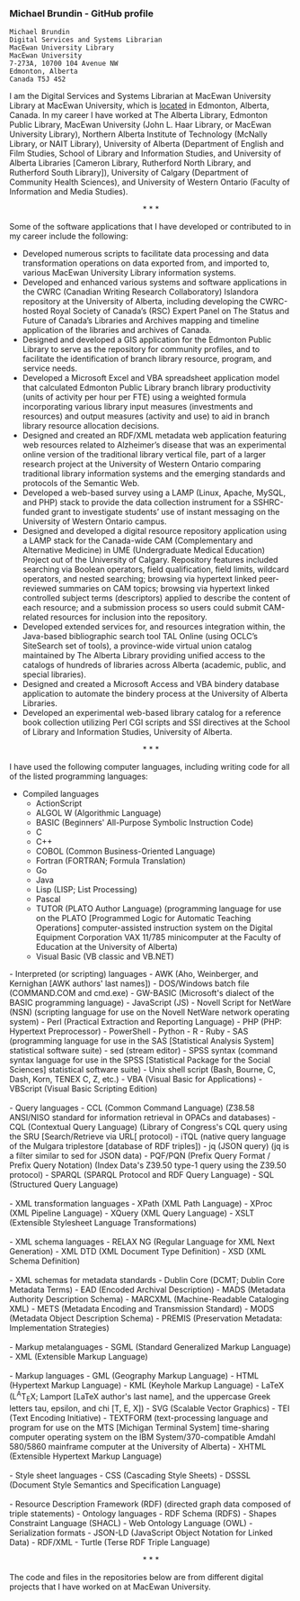 ### Michael Brundin - GitHub profile

```
Michael Brundin
Digital Services and Systems Librarian
MacEwan University Library
MacEwan University
7-273A, 10700 104 Avenue NW
Edmonton, Alberta
Canada T5J 4S2
```

I am the Digital Services and Systems Librarian at MacEwan University Library
at MacEwan University, which is <a href="https://www.openstreetmap.org/?mlat=53.547222&mlon=-113.505#map=15/53.547222/-113.505" rel="nofollow">located</a>
in Edmonton, Alberta, Canada.  In my career I have worked at The Alberta
Library, Edmonton Public Library, MacEwan University (John L. Haar Library, or
MacEwan University Library), Northern Alberta Institute of Technology (McNally
Library, or NAIT Library), University of Alberta (Department of English and
Film Studies, School of Library and Information Studies, and University of
Alberta Libraries \[Cameron Library, Rutherford North Library, and Rutherford
South Library\]), University of Calgary (Department of Community Health
Sciences), and University of Western Ontario (Faculty of Information and Media
Studies).

<p align="center">* * *</p>

Some of the software applications that I have developed or contributed to in my
career include the following:

- Developed numerous scripts to facilitate data processing and data
  transformation operations on data exported from, and imported to, various
  MacEwan University Library information systems.
- Developed and enhanced various systems and software applications in the CWRC
  (Canadian Writing Research Collaboratory) Islandora repository at the
  University of Alberta, including developing the CWRC-hosted Royal Society of
  Canada’s (RSC) Expert Panel on The Status and Future of Canada’s Libraries
  and Archives mapping and timeline application of the libraries and archives
  of Canada.
- Designed and developed a GIS application for the Edmonton Public Library to
  serve as the repository for community profiles, and to facilitate the
  identification of branch library resource, program, and service needs.
- Developed a Microsoft Excel and VBA spreadsheet application model that
  calculated Edmonton Public Library branch library productivity (units of
  activity per hour per FTE) using a weighted formula incorporating various
  library input measures (investments and resources) and output measures
  (activity and use) to aid in branch library resource allocation decisions.
- Designed and created an RDF/XML metadata web application featuring web
  resources related to Alzheimer’s disease that was an experimental online
  version of the traditional library vertical file, part of a larger research
  project at the University of Western Ontario comparing traditional library
  information systems and the emerging standards and protocols of the Semantic
  Web.
- Developed a web-based survey using a LAMP (Linux, Apache, MySQL, and PHP)
  stack to provide the data collection instrument for a SSHRC-funded grant to
  investigate students’ use of instant messaging on the University of Western
  Ontario campus.
- Designed and developed a digital resource repository application using a LAMP
  stack for the Canada-wide CAM (Complementary and Alternative Medicine) in UME
  (Undergraduate Medical Education) Project out of the University of Calgary.
  Repository features included searching via Boolean operators, field
  qualification, field limits, wildcard operators, and nested searching;
  browsing via hypertext linked peer-reviewed summaries on CAM topics; browsing
  via hypertext linked controlled subject terms (descriptors) applied to
  describe the content of each resource; and a submission process so users
  could submit CAM-related resources for inclusion into the repository.
- Developed extended services for, and resources integration within, the
  Java-based bibliographic search tool TAL Online (using OCLC’s SiteSearch set
  of tools), a province-wide virtual union catalog maintained by The Alberta
  Library providing unified access to the catalogs of hundreds of libraries
  across Alberta (academic, public, and special libraries).
- Designed and created a Microsoft Access and VBA bindery database application
  to automate the bindery process at the University of Alberta Libraries.
- Developed an experimental web-based library catalog for a reference book
  collection utilizing Perl CGI scripts and SSI directives at the School of
  Library and Information Studies, University of Alberta.

<p align="center">* * *</p>

I have used the following computer languages, including writing code for all of
the listed programming languages:

- Compiled languages
  - ActionScript
  - ALGOL W (Algorithmic Language)
  - BASIC (Beginners' All-Purpose Symbolic Instruction Code)
  - C
  - C++
  - COBOL (Common Business-Oriented Language)
  - Fortran (FORTRAN; Formula Translation)
  - Go
  - Java
  - Lisp (LISP; List Processing)
  - Pascal
  - TUTOR (PLATO Author Language) (programming language for use on the PLATO
    &#91;Programmed Logic for Automatic Teaching Operations&#93;
    computer-assisted instruction system on the Digital Equipment Corporation
    VAX 11/785 minicomputer at the Faculty of Education at the University of
    Alberta)
  - Visual Basic (VB classic and VB.NET)
<p></p>
- Interpreted (or scripting) languages
  - AWK (Aho, Weinberger, and Kernighan &#91;AWK authors' last names&#93;)
  - DOS/Windows batch file (COMMAND.COM and cmd.exe)
  - GW-BASIC (Microsoft's dialect of the BASIC programming language)
  - JavaScript (JS)
  - Novell Script for NetWare (NSN) (scripting language for use on the Novell
    NetWare network operating system)
  - Perl (Practical Extraction and Reporting Language)
  - PHP (PHP: Hypertext Preprocessor)
  - PowerShell
  - Python
  - R
  - Ruby
  - SAS (programming language for use in the SAS &#91;Statistical Analysis
    System&#93; statistical software suite)
  - sed (stream editor)
  - SPSS syntax (command syntax language for use in the SPSS &#91;Statistical
    Package for the Social Sciences&#93; statistical software suite)
  - Unix shell script (Bash, Bourne, C, Dash, Korn, TENEX C, Z, etc.)
  - VBA (Visual Basic for Applications)
  - VBScript (Visual Basic Scripting Edition)<br><br>
- Query languages
  - CCL (Common Command Language) (Z38.58 ANSI/NISO standard for information
    retrieval in OPACs and databases)
  - CQL (Contextual Query Language) (Library of Congress's CQL query using the
    SRU &#91;Search/Retrieve via URL&#91; protocol)
  - iTQL (native query language of the Mulgara triplestore &#91;database of RDF
    triples&#93;)
  - jq (JSON query) (jq is a filter similar to sed for JSON data)
  - PQF/PQN (Prefix Query Format / Prefix Query Notation) (Index Data's Z39.50
    type-1 query using the Z39.50 protocol)
  - SPARQL (SPARQL Protocol and RDF Query Language)
  - SQL (Structured Query Language)<br><br>
- XML transformation languages
  - XPath (XML Path Language)
  - XProc (XML Pipeline Language)
  - XQuery (XML Query Language)
  - XSLT (Extensible Stylesheet Language Transformations)<br><br>
- XML schema languages
  - RELAX NG (Regular Language for XML Next Generation)
  - XML DTD (XML Document Type Definition)
  - XSD (XML Schema Definition)<br><br>
- XML schemas for metadata standards
  - Dublin Core (DCMT; Dublin Core Metadata Terms)
  - EAD (Encoded Archival Description)
  - MADS (Metadata Authority Description Schema)
  - MARCXML (Machine-Readable Cataloging XML)
  - METS (Metadata Encoding and Transmission Standard)
  - MODS (Metadata Object Description Schema)
  - PREMIS (Preservation Metadata: Implementation Strategies)<br><br>
- Markup metalanguages
  - SGML (Standard Generalized Markup Language)
  - XML (Extensible Markup Language)<br><br>
- Markup languages
  - GML (Geography Markup Language)
  - HTML (Hypertext Markup Language)
  - KML (Keyhole Markup Language)
  - LaTeX (L<sup>A</sup>T<sub>E</sub>X; Lamport &#91;LaTeX author's last
    name&#93;, and the uppercase Greek letters tau, epsilon, and chi
    &#91;&Tau;, &Epsilon;, &Chi;&#93;)
  - SVG (Scalable Vector Graphics)
  - TEI (Text Encoding Initiative)
  - TEXTFORM (text-processing language and program for use on the MTS
    &#91;Michigan Terminal System&#93; time-sharing computer operating system
    on the IBM System/370-compatible Amdahl 580/5860 mainframe computer at the
    University of Alberta)
  - XHTML (Extensible Hypertext Markup Language)<br><br>
- Style sheet languages
  - CSS (Cascading Style Sheets)
  - DSSSL (Document Style Semantics and Specification Language)<br><br>
- Resource Description Framework (RDF) (directed graph data composed of triple
  statements)
  - Ontology languages
    - RDF Schema (RDFS)
    - Shapes Constraint Language (SHACL)
    - Web Ontology Language (OWL)
  - Serialization formats
    - JSON-LD (JavaScript Object Notation for Linked Data)
    - RDF/XML
    - Turtle (Terse RDF Triple Language)  

<p align="center"><span>* * *</span></p>

The code and files in the repositories below are from different digital
projects that I have worked on at MacEwan University.
